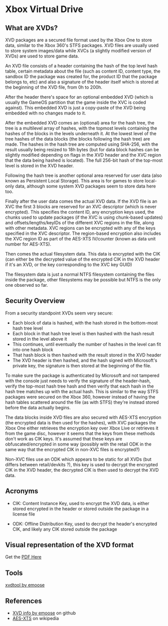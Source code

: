 <!-- TITLE: Xbox Virtual Drive -->
<!-- SUBTITLE: A quick summary of Xbox Virtual Drive -->

# Xbox Virtual Drive

## What are XVDs?
XVD packages are a secured file format used by the Xbox One to store data, similar to the Xbox 360's STFS packages. XVD files are usually used to store system images/data while XVCs (a slightly modified version of XVDs) are used to store game data.

An XVD file consists of a header containing the hash of the top level hash table, certain metadata about the file (such as content ID, content type, the sandbox ID the package was created for, the product ID that the package belongs to, etc) and also a signature of the header itself which is stored at the beginning of the XVD file, from 0h to 200h.

After the header there's space for an optional embedded XVD (which is usually the GameOS partition that the game inside the XVC is coded against). This embedded XVD is just a copy-paste of the XVD being embedded with no changes made to it.

After the embedded XVD comes an (optional) area for the hash tree, the tree is a multilevel array of hashes, with the topmost levels containing the hashes of the blocks in the levels underneath it. At the lowest level of the tree hashes of the data blocks (the blocks following the hash tree) are made. The hashes in the hash tree are computed using SHA-256, with the result usually being resized to 18h bytes (but for data block hashes can be slightly modified depending on flags in the XVD header and the XVC region that the data being hashed is located). The full 256-bit hash of the top-most level is stored in the XVD header.

Following the hash tree is another optional area reserved for user data (also known as Persistent Local Storage). This area is for games to store local-only data, although some system XVD packages seem to store data here too.

Finally after the user data comes the actual XVD data. If the XVD file is an XVC the first 3 blocks are reserved for an XVC descriptor (which is never encrypted). This specifies the content ID, any encryption keys used, the chunks used to update packages (if the XVC is using chunk-based updates) and offsets/lengths/keyIDs of the different XVC regions in the file, along with other metadata. XVC regions can be encrypted with any of the keys specified in the XVC descriptor. The region-based encryption also includes the XVC region ID as part of the AES-XTS IV/counter (known as data unit number for AES-XTS).

Then comes the actual filesystem data. This data is encrypted with the CIK (can either be the decrypted value of the encrypted CIK in the XVD header if it's an XVD, or the key corresponding to the XVC key GUID)

The filesystem data is just a normal NTFS filesystem containing the files inside the package, other filesystems may be possible but NTFS is the only one observed so far.

## Security Overview
From a security standpoint XVDs seem very secure:

- Each block of data is hashed, with the hash stored in the bottom-most hash tree level
- Each block in that hash tree level is then hashed with the hash result stored in the level above it
- This continues, until eventually the number of hashes in the level can fit into one hash block
- That hash block is then hashed with the result stored in the XVD header
- The XVD header is then hashed, and the hash signed with Microsoft's private key, the signature is then stored at the beginning of the file.

To make sure the package is authenticated by Microsoft and not tampered with the console just needs to verify the signature of the header-hash, verify the top-most hash tree hash and then verify that each hash in the hash tree matches up with the actual hash. This is similar to the way STFS packages were secured on the Xbox 360, however instead of having the hash tables scattered around the file (as with STFS) they're instead stored before the data actually begins.

The data blocks inside XVD files are also secured with AES-XTS encryption (the encrypted data is then used for the hashes), with XVC packages the Xbox One either retrieves the encryption key over Xbox Live or retrieves it from the game disc, however it seems that the keys from these methods don't work as CIK keys. It's assumed that these keys are obfuscated/encrypted in some way (possibly with the retail ODK in the same way that the encrypted CIK in non-XVC files is encrypted?)

Non-XVC files use an ODK which appears to be static for all XVDs (but differs between retail/devkits ?), this key is used to decrypt the encrypted CIK in the XVD header, the decrypted CIK is then used to decrypt the XVD data.

## Acronyms
- CIK: Content Instance Key, used to encrypt the XVD data, is either stored encrypted in the header or stored outside the package in a license file

- ODK: Offline Distribution Key, used to decrypt the header's encrypted CIK, and likely any CIK stored outside the package

## Visual representation of the XVD format
Get the [PDF Here](https://gbatemp.net/threads/release-xvd-format-visual-representation.626187/)

## Tools
[xvdtool by emoose](https://github.com/emoose/xvdtool)

## References
- [XVD info by emoose](https://github.com/emoose/xvdtool/blob/master/xvd_info.md) on github
- [AES-XTS](https://en.wikipedia.org/wiki/Disk_encryption_theory#XTS) on wikipedia

